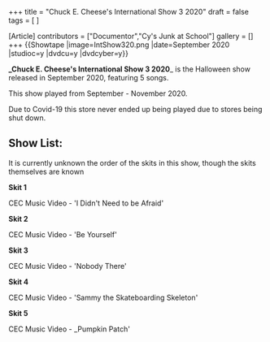 +++
title = "Chuck E. Cheese's International Show 3 2020"
draft = false
tags = [ ]

[Article]
contributors = ["Documentor","Cy's Junk at School"]
gallery = []
+++
{{Showtape
|image=IntShow320.png
|date=September 2020
|studioc=y
|dvdcu=y
|dvdcyber=y}}

**_Chuck E. Cheese's International Show 3 2020**_  is the Halloween show released in September 2020, featuring 5 songs.

This show played from September - November 2020.

Due to Covid-19 this store never ended up being played due to stores being shut down. 

##  Show List: ## 
It is currently unknown the order of the skits in this show, though the skits themselves are known

**Skit 1**

CEC Music Video - 'I Didn't Need to be Afraid'

**Skit 2**

CEC Music Video - 'Be Yourself'

**Skit 3**

CEC Music Video - 'Nobody There'

**Skit 4**

CEC Music Video - 'Sammy the Skateboarding Skeleton'

**Skit 5** 

CEC Music Video - _Pumpkin Patch'